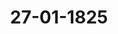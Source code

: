 ---  
schema: default  
title: 27-01-1825  
organization: Team Charlie  
notes: "<p>Description</p><p>Zweite Sizung.

Geschehen, Fraukfurt den 27. Januar 1825.

In Gegenwart

aller in der ersten Sizung unwesenden.</p><p>§.8</p><p>Note des Kaiserlich-Russischen Herrn Gesandten, Recrutenaushebung

im Russischen Reiche betr.

Präsidium zeigt an: Während der lezten Vertagung der hohen Bundesversammlung,

den 11. September 1824, habe der Kaiserlich-Russische Herr Gesandte, Freiherr von An-

stett, an den substituirten präsivirenden Gesandten eine Note, die im Russischen Reiche

angeordnete Recrutenaushebung betreffend, erlassen, worauf mit Genehmigung der hier an-

wesenden Herrn Bundestagsgesandten eine Vorantwort ertheilt werden sey.

Präsidium habe in der letzten vertraulichen Sitzung vom 20. dieses Monats hievon An-

zeige gemacht, und es sey beschlossen worden, nunmehr auch im Namen des Durchlauchtig-

sten Deutschen Bundes an erwähnten bevollmächtigten Herrn Minister, Freiherrn von Anstett,

Antwort zu ertheilen.

Der Entwurf Antwortschreibens wurde verlesen, von sämmtlichen Gesandtschaft

ten gut geheissen und hierauf

be /a 10fse n:

dasselbe expediren zu lassen, und sammt der Note des Herrn Ministers Freiherrn von

Anstett diesem Protokolle unter Zahl 1 und 2 anzufügen.</p><p>§.9</p><p>Die reichskammergerichtlichen Depositen betreffend.

(22. Siz. s. 124 v. 3. 1824.

Präsidium eröffnet: In der 22. Sitzung den 29. Juli vorigen Jahres (§. 124) sey

die Archivcommission zu Weplar durch Beschluß der hohen Bundesversammlung angewiesen

worden, eine, unter den reichskammergerichtlichen Depositen befindlich gewesene, Schwäbische

Kreisobligation von 12,000 Fl. R. W. gegen Empfangbescheinigung einzusenden; — die

Königlich-Würtembergische Regierung aber sey durch die Königliche Bundestagsgesandtschaftersucht worden, das erwähnte Capital nebst Zinsen gegen Aushändigung der 2

hier auszahlen zu lassen.

Hierauf sey die angezogene Schwäbische Kreisobligation unterm 10. Augus

Jahres an die Bundescanzlei eingesendet worden, und eben derselben habe auch d

niglich-Würtembergische Staatsschuldenzahlungs-Casse unterm 12., empfangen de

nuar l. J. die Nachricht ertheilt, daß sie zur Auszahlung des Capitals und der rad

dann der laufenden Zinsen auf den 15. Januar d. J. ermächtigt sey; — sie berei

Capital sammt rückständigen und laufenden Zinsen auf 21, 361 Fl. 58 Kr., und ve

alsbaldige Einsendung jener Schulourkunde, um hierauf den Betrag durch Wechse

den zu können.

Es erübrige nunmehr nur noch, die Verwaltung der Bundescasse hiernach1

der Obligation und Empfangnahme des Betrage zu ermächtigen.

Dem Antrage des Präsidii gemäß, wurde daher

be/a1osse n:

1) daß die Verwaltung der Bundebeasse ermächtigt werde, die bisher in der

casse hinterlegte Schwäbische Kreisobligation, nach davon zurückbehaltener Abso

Königlich-Würtembergischen Bundestagsgesandtschaft zur gefälligen Uebersendung,

nigliche Staatsschuldenzahlungs-Casse zuzustellen, demnächst aber

2) das eingehende Capital sammt rückständigen und laufenden Zinsen mit 2

58 Kr., gegen Quitung, in die reichskammergerichtliche Sustentationscasse in Em

Verrechnung zu nehmen, und

3) wie dieses geschehen sey, die Anzeige zu machen.</p><p>§.10</p><p>Einreichungs-Protokoll

Die Eingaben

Rum. 4, eingereicht am 24. d. M., von Dr. Souchay dahier, als Bevollmach

ehemaligen Kurtrierischen Kammerkanzlisten Joh. Stephan Ackern

Coblenz, Vorstellung und Bitte, dessen Besoldungsrückstand betr. Mit Bei

Rum. 5, einger. am 20. v. M., von Joh. Wilh. Remy dahier, abermaliges

Betreff einer Forderung an Preussen und Nassau, wegen Lieferung in die

Zestung Ehrenbreitstein.

wurden an die Reclamations-Commission abgegeben.

Die übrigen Gegenstände wurden in zwei Separat-Protokolle aufgenommen

Folgen die Unterschriften.</p>"  
resources:  
- format: png  
  name: Page6[0-8-9].png  
  url: ../../data_img/Protokolle_BV_17_1825/27-01-1825/Page6[0-8-9].png  
- format: png  
  name: Page7[9-10].png  
  url: ../../data_img/Protokolle_BV_17_1825/27-01-1825/Page7[9-10].png  
category:   
  - Protokolle_BV_17_1825  
maintainer: Tao Luo  
maintainer_email: t.luo.21@abdn.ac.uk  
---